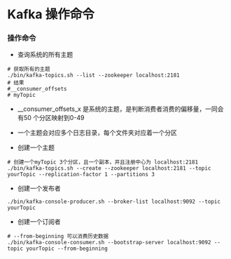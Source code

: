 # Kafka 操作命令

### 操作命令

* 查询系统的所有主题
```shell script
# 获取所有的主题
./bin/kafka-topics.sh --list --zookeeper localhost:2181
# 结果
#__consumer_offsets
# myTopic

```
  * __consumer_offsets_x 是系统的主题，是判断消费者消费的偏移量，一同会有50 个分区映射到0-49
  * 一个主题会对应多个日志目录，每个文件夹对应着一个分区
  
* 创建一个主题
```shell script
# 创建一个myTopic 3个分区，且一个副本，并且注册中心为 localhost:2181
./bin/kafka-topics.sh --create --zookeeper localhost:2181 --topic yourTopic --replication-factor 1 --partitions 3
```

* 创建一个发布者
```shell script
./bin/kafka-console-producer.sh --broker-list localhost:9092 --topic yourTopic
```

* 创建一个订阅者
```shell script
# --from-beginning 可以消费历史数据
./bin/kafka-console-consumer.sh --bootstrap-server localhost:9092 --topic yourTopic --from-beginning
```